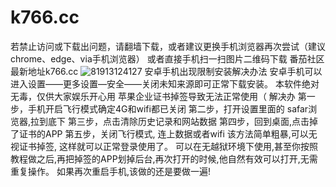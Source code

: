 # k766.cc
若禁止访问或下载出问题，请翻墙下载，或者建议更换手机浏览器再次尝试（建议chrome、edge、via手机浏览器）
或者直接手机扫一扫图片二维码下载
番茄社区最新地址k766.cc
![81913124127](https://user-images.githubusercontent.com/100118966/154917034-f23886c6-65a3-4d2c-9a76-dca79a09fc7a.jpg)
安卓手机出现限制安装解决办法
安卓手机可以进入设置——更多设置—安全——关闭未知来源即可正常下载安装。
本软件绝对无毒，仅供大家娱乐开心用
苹果企业证书掉签导致无法正常使用（
解决办
第一步，手机开启飞行模式确定4G和wifi都已关闭
第二步，打开设置里面的 safar浏览器,拉到底下
第三步，点击清除历史记录和网站数据
第四步，回到桌面,点击掉了证书的APP
第五步，关闭飞行模式, 连上数据或者wifi
该方法简单粗暴,可以无视证书掉签, 这样就可以正常登录使用了。
可以在无越狱环境下使用,甚至你按照教程做之后,再把掉签的APP划掉后台,再次打开的时候,他自然有效可以打开,无需重复操作。
如果再次重启手机,该做的还是要做一遍!
